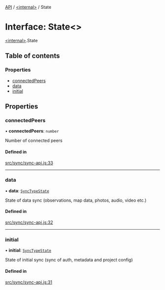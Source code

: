 [API](../README.md) / [\<internal\>](../modules/internal_.md) / State

# Interface: State\<\>

[\<internal\>](../modules/internal_.md).State

## Table of contents

### Properties

- [connectedPeers](internal_.State.md#connectedpeers)
- [data](internal_.State.md#data)
- [initial](internal_.State.md#initial)

## Properties

### connectedPeers

• **connectedPeers**: `number`

Number of connected peers

#### Defined in

[src/sync/sync-api.js:33](https://github.com/digidem/mapeo-core-next/blob/315dc9781d8d2f74f17b1fd651a3ae81272b7fac/src/sync/sync-api.js#L33)

___

### data

• **data**: [`SyncTypeState`](internal_.SyncTypeState.md)

State of data sync (observations, map data, photos, audio, video etc.)

#### Defined in

[src/sync/sync-api.js:32](https://github.com/digidem/mapeo-core-next/blob/315dc9781d8d2f74f17b1fd651a3ae81272b7fac/src/sync/sync-api.js#L32)

___

### initial

• **initial**: [`SyncTypeState`](internal_.SyncTypeState.md)

State of initial sync (sync of auth, metadata and project config)

#### Defined in

[src/sync/sync-api.js:31](https://github.com/digidem/mapeo-core-next/blob/315dc9781d8d2f74f17b1fd651a3ae81272b7fac/src/sync/sync-api.js#L31)
